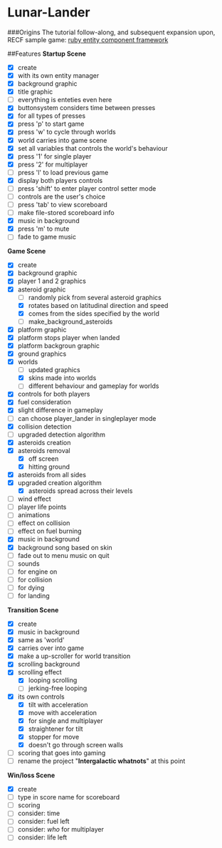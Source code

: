 # Lunar-Lander

###Origins
The tutorial follow-along, and subsequent expansion upon, RECF sample game: [ruby entity component framework](https://github.com/cpowell/ruby-entity-component-framework)

##Features
__Startup Scene__
- [x] create
 - [x] with its own entity manager
 - [x] background graphic
 - [x] title graphic
 - [ ] everything is enteties even here
- [x] buttonsystem considers time between presses
 - [x] for all types of presses
- [x] press 'p' to start game
- [x] press 'w' to cycle through worlds
 - [x] world carries into game scene
 - [x] set all variables that controls the world's behaviour
- [x] press '1' for single player
- [x] press '2' for multiplayer
- [ ] press 'l' to load previous game
- [x] display both players controls
 - [ ] press 'shift' to enter player control setter mode
 - [ ] controls are the user's choice
- [ ] press 'tab' to view scoreboard
 - [ ] make file-stored scoreboard info
- [x] music in background
 - [x] press 'm' to mute
 - [ ] fade to game music

__Game Scene__
- [x] create
 - [x] background graphic
 - [x] player 1 and 2 graphics
 - [x] asteroid graphic
   - [ ] randomly pick from several asteroid graphics
    - [x] rotates based on latitudinal direction and speed
    - [x] comes from the sides specified by the world
    - [ ] make_background_asteroids
 - [x] platform graphic
 - [x] platform stops player when landed
 - [x] platform backgroun graphic
 - [x] ground graphics
 - [x] worlds
    - [ ] updated graphics
    - [x] skins made into worlds
    - [ ] different behaviour and gameplay for worlds
- [x] controls for both players
 - [x] fuel consideration
 - [x] slight difference in gameplay
 - [ ] can choose player_lander in singleplayer mode
- [x] collision detection
 - [ ] upgraded detection algorithm
- [x] asteroids creation
 - [x] asteroids removal
   - [x] off screen
   - [x] hitting ground
 - [x] asteroids from all sides
 - [x] upgraded creation algorithm
   - [x] asteroids spread across their levels
- [ ] wind effect
- [ ] player life points 
- [ ] animations
 - [ ] effect on collision
 - [ ] effect on fuel burning
- [x] music in background
 - [x] background song based on skin
 - [ ] fade out to menu music on quit
- [ ] sounds
 - [ ] for engine on
 - [ ] for collision
 - [ ] for dying
 - [ ] for landing

__Transition Scene__
- [x] create
- [x] music in background
 - [x] same as 'world'
 - [x] carries over into game
- [x] make a up-scroller for world transition 
 - [x] scrolling background
 - [x] scrolling effect
   - [x] looping scrolling
   - [ ] jerking-free looping
 - [x] its own controls
    - [x] tilt with acceleration
    - [x] move with acceleration
    - [x] for single and multiplayer
    - [x] straightener for tilt
    - [x] stopper for move
    - [x] doesn't go through screen walls
 - [ ] scoring that goes into gaming
 - [ ] rename the project "**Intergalactic whatnots**" at this point

__Win/loss Scene__
- [x] create
 - [ ] type in score name for scoreboard
- [ ] scoring
 - [ ] consider: time
 - [ ] consider: fuel left
 - [ ] consider: *who* for multiplayer
 - [ ] consider: life left
